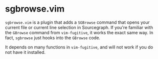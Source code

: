 # sgbrowse.vim

`sgbrowse.vim` is a plugin that adds a `SGBrowse` command that opens your current file or current line selection in Sourcegraph. If you're familiar with the `GBrowse` command from `vim-fugitive`, it works the exact same way. In fact, `sgbrowse` just hooks into the `GBrowse` code. 

It depends on many functions in `vim-fugitive`, and will not work if you do not have it installed.
